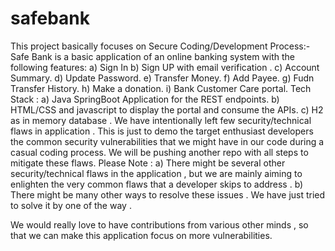 # safebank

This project basically focuses on Secure Coding/Development Process:-
Safe Bank is a basic application of an online banking system with the following features:
  a)	Sign In
  b)	Sign UP with email verification .
  c)	Account Summary.
  d)	Update Password.
  e)	Transfer Money.
  f)	Add Payee.
  g)	Fudn Transfer History.
  h)	Make a donation.
  i)	Bank Customer Care portal.
Tech Stack :
  a)	Java SpringBoot Application for the REST endpoints.
  b)	HTML/CSS and javascript to display the portal and consume the APIs.
  c)	H2 as in memory database .
We have intentionally left few security/technical flaws in application . This is just to demo the target enthusiast developers the common security vulnerabilities that we might have in our code during a casual coding process.
We will be pushing another repo with all steps to mitigate these flaws.
Please Note :
  a)	There might be several other security/technical flaws in the application , but we are mainly aiming to enlighten the very common flaws that a developer skips to address . 
  b)	There might be many other ways to resolve these issues . We have just tried to solve it by one of the way .

We would really love to have contributions from various other minds , so that we can make this application focus on more vulnerabilities.
